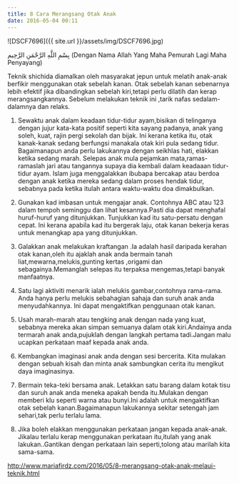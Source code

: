```yaml
---
title: 8 Cara Merangsang Otak Anak
date: 2016-05-04 00:11
---
```

![DSCF7696]({{ site.url }}/assets/img/DSCF7696.jpg)

بِسْمِ اللَّهِ الرَّحْمَنِ الرَّحِيم 
(Dengan Nama Allah Yang Maha Pemurah Lagi Maha Penyayang)


Teknik shichida diamalkan oleh masyarakat jepun untuk melatih anak-anak berfikir menggunakan otak sebelah kanan. Otak sebelah kanan sebenarnya lebih efektif jika dibandingkan sebelah kiri,tetapi perlu dilatih dan kerap merangsangkannya. Sebelum melakukan teknik ini ,tarik nafas sedalam-dalamnya dan relaks.


1) Sewaktu anak dalam keadaan tidur-tidur ayam,bisikan di telinganya dengan jujur kata-kata positif seperti kita sayang padanya, anak yang soleh, kuat, rajin pergi sekolah dan bijak. Ini kerana ketika itu, otak kanak-kanak sedang berfungsi manakala otak kiri pula sedang tidur. Bagaimanapun anda perlu lakukannya dengan seikhlas hati, elakkan ketika sedang marah. Selepas anak mula pejamkan mata,ramas-ramaslah jari atau tangannya supaya dia kembali dalam keadaaan tidur-tidur ayam. Islam juga menggalakkan ibubapa bercakap atau berdoa dengan anak ketika mereka sedang dalam proses hendak tidur, sebabnya pada ketika itulah antara waktu-waktu doa dimakbulkan.

2) Gunakan kad imbasan untuk mengajar anak. Contohnya ABC atau 123 dalam tempoh seminggu dan lihat kesannya.Pasti dia dapat menghafal huruf-huruf yang ditunjukkan. Tunjukkan kad itu satu-persatu dengan cepat. Ini kerana apabila kad itu bergerak laju, otak kanan bekerja keras untuk menangkap apa yang ditunjukkan.

3) Galakkan anak melakukan kraftangan .Ia adalah hasil daripada kerahan otak kanan,oleh itu ajaklah anak anda bermain tanah liat,mewarna,melukis,gunting kertas ,origami dan sebagainya.Memanglah selepas itu terpaksa mengemas,tetapi banyak manfaatnya.

4) Satu lagi aktiviti menarik ialah melukis gambar,contohnya rama-rama. Anda hanya perlu melukis sebahagian sahaja dan suruh anak anda menyudahkannya. Ini dapat mengaktifkan penggunaan otak kanan.

5) Usah marah-marah atau tengking anak dengan nada yang kuat, sebabnya mereka akan simpan semuanya dalam otak kiri.Andainya anda termarah anak anda,pujuklah dengan langkah pertama tadi.Jangan malu ucapkan perkataan maaf kepada anak anda.

6) Kembangkan imaginasi anak anda dengan sesi bercerita.  Kita mulakan dengan sebuah kisah dan minta anak sambungkan cerita itu mengikut daya imaginasinya.

7) Bermain teka-teki bersama anak. Letakkan satu barang dalam kotak tisu dan suruh anak anda meneka apakah benda itu.Mulakan dengan memberi klu seperti warna atau bunyi.Ini adalah untuk mengaktifkan otak sebelah kanan.Bagaimanapun lakukannya sekitar setengah jam sehari,tak perlu terlalu lama.

8) Jika boleh elakkan menggunakan perkataan jangan kepada anak-anak. Jikalau terlalu kerap menggunakan perkataan itu,itulah yang anak lakukan..Gantikan dengan perkataan lain seperti,tolong atau marilah kita sama-sama.

http://www.mariafirdz.com/2016/05/8-merangsang-otak-anak-melaui-teknik.html 